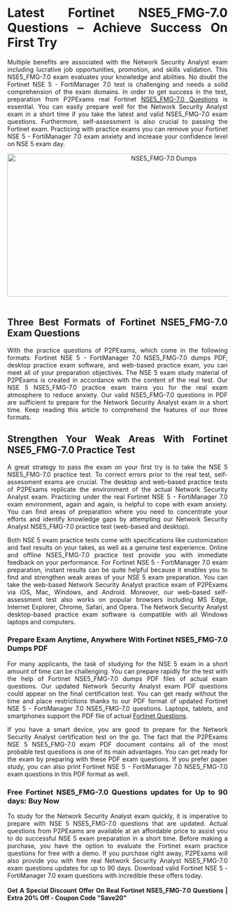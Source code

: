 <h1 style="text-align: justify;"><strong>Latest Fortinet NSE5_FMG-7.0 Questions &ndash; Achieve Success On First Try</strong></h1>

<p style="text-align: justify;">Multiple benefits are associated with the Network Security Analyst exam including lucrative job opportunities, promotion, and skills validation. This NSE5_FMG-7.0 exam evaluates your knowledge and abilities. No doubt the Fortinet NSE 5 - FortiManager 7.0 test is challenging and needs a solid comprehension of the exam domains. In order to get success in&nbsp;the test, preparation from P2PExams real Fortinet <a href="https://www.p2pexams.com/fortinet/pdf/nse5-fmg-7.0">NSE5_FMG-7.0 Questions</a> is essential. You can easily prepare well for&nbsp;the Network Security Analyst exam&nbsp;in a short time if you take the latest and valid NSE5_FMG-7.0 exam questions. Furthermore, self-assessment is also crucial to passing the Fortinet exam. Practicing with practice exams you can remove your Fortinet NSE 5 - FortiManager 7.0 exam anxiety and increase&nbsp;your confidence level on NSE 5 exam day.</p>

<p style="text-align: center;"><a href="https://www.p2pexams.com/products/nse5-fmg-7.0"><img alt="NSE5_FMG-7.0 Dumps" src="https://i.ibb.co/4jYw7ZY/anxietyovercome-3.jpg" style="width: 700px; height: 327px;" /></a><br />
&nbsp;</p>

<h2 style="text-align: justify;"><strong>Three Best Formats of Fortinet NSE5_FMG-7.0 Exam Questions</strong></h2>

<p style="text-align: justify;">With the practice questions of P2PExams, which come in the following formats: Fortinet NSE 5 - FortiManager 7.0 NSE5_FMG-7.0 dumps PDF, desktop practice exam software, and web-based practice exam, you can meet all of your preparation objectives. The NSE 5 exam study material of P2PExams is created in accordance with the content of the real test. Our NSE 5 NSE5_FMG-7.0 practice exam trains you for the real exam atmosphere to reduce anxiety. Our valid NSE5_FMG-7.0 questions in PDF are sufficient to prepare for the Network Security Analyst exam in a short time. Keep reading this article to comprehend the features of our three formats.</p>

<h2 style="text-align: justify;"><strong>Strengthen Your Weak Areas With Fortinet NSE5_FMG-7.0 Practice Test</strong></h2>

<p style="text-align: justify;">A great strategy to pass the exam on your first try is to take the NSE 5 NSE5_FMG-7.0 practice test. To correct errors prior to the real test, self-assessment exams are crucial. The desktop and web-based practice tests of P2PExams replicate the environment of the actual Network Security Analyst exam. Practicing under the real Fortinet NSE 5 - FortiManager 7.0 exam environment, again and again, is helpful to cope with exam anxiety. You can find areas of preparation where you need to concentrate your efforts and identify knowledge gaps by attempting our Network Security Analyst NSE5_FMG-7.0 practice test (web-based and desktop).</p>

<p style="text-align: justify;">Both NSE 5 exam practice tests come with specifications like customization and fast results on your takes, as well as a genuine test experience. Online and offline NSE5_FMG-7.0 practice test provide you with immediate feedback on your performance. For Fortinet NSE 5 - FortiManager 7.0 exam preparation, instant results can be quite helpful because it enables you to find and strengthen weak areas of your NSE 5 exam preparation. You can take the web-based Network Security Analyst practice exam of P2PExams via iOS, Mac, Windows, and Android. Moreover, our web-based self-assessment test also works on popular browsers including MS Edge, Internet Explorer, Chrome, Safari, and Opera. The Network Security Analyst desktop-based practice exam software is compatible with all Windows laptops and computers.</p>

<h3 style="text-align: justify;"><strong>Prepare Exam Anytime, Anywhere With Fortinet NSE5_FMG-7.0 Dumps PDF</strong></h3>

<p style="text-align: justify;">For many applicants, the task of studying for the NSE 5 exam in a short amount of time can be challenging. You can prepare rapidly for the test with the help of Fortinet NSE5_FMG-7.0 dumps PDF files of actual exam questions. Our updated Network Security Analyst exam PDF questions could appear on the final certification test. You can get ready without the time and place restrictions thanks to our PDF format of updated Fortinet NSE 5 - FortiManager 7.0 NSE5_FMG-7.0 questions. Laptops, tablets, and smartphones support the PDF file of actual <a href="https://www.p2pexams.com/fortinet">Fortinet Questions</a>.</p>

<p style="text-align: justify;">If you have a smart device, you are good to prepare for the Network Security Analyst certification test on the go. The fact that the P2PExams NSE 5 NSE5_FMG-7.0 exam PDF document contains all of the most probable test questions is one of its main advantages. You can get ready for the exam by preparing with these PDF exam questions. If you prefer paper study, you can also print Fortinet NSE 5 - FortiManager 7.0 NSE5_FMG-7.0 exam questions in this PDF format as well.</p>

<h3 style="text-align: justify;"><strong>Free Fortinet NSE5_FMG-7.0 Questions updates for Up to 90 days: Buy Now</strong></h3>

<p style="text-align: justify;">To study for the Network Security Analyst exam quickly, it is imperative to prepare with NSE 5 NSE5_FMG-7.0 questions that are updated. Actual questions from P2PExams are available at an affordable price to assist you to do successful NSE 5 exam preparation in a short time. Before making a purchase, you have the option to evaluate the Fortinet exam practice questions for free with a demo. If you purchase right away, P2PExams will also provide you with free real Network Security Analyst NSE5_FMG-7.0 exam questions updates for up to 90 days. Download valid Fortinet NSE 5 - FortiManager 7.0 exam questions with incredible these offers today.<br />
<br />
<strong>Get A Special Discount Offer On Real Fortinet NSE5_FMG-7.0&nbsp;Questions | Extra 20% Off - Coupon Code &quot;Save20&quot;</strong><br />
&nbsp;</p>
